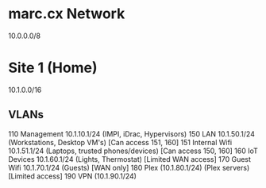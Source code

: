 # marc.cx Network
10.0.0.0/8

# Site 1 (Home)
10.1.0.0/16

## VLANs
110 Management 10.1.10.1/24 (IMPI, iDrac, Hypervisors)
150 LAN 10.1.50.1/24 (Workstations, Desktop VM's) [Can access 151, 160]
151 Internal Wifi 10.1.51.1/24 (Laptops, trusted phones/devices) [Can access 150, 160]
160 IoT Devices 10.1.60.1/24 (Lights, Thermostat) [Limited WAN access]
170 Guest Wifi 10.1.70.1/24 (Guests) [WAN only]
180 Plex (10.1.80.1/24) (Plex servers) [Limited access]
190 VPN (10.1.90.1/24)


